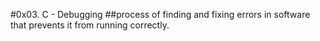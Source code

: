 #0x03. C - Debugging
##process of finding and fixing errors in software that prevents it from running correctly.
